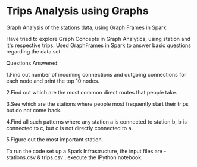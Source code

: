 # Trips Analysis using Graphs
Graph Analysis of the stations data, using Graph Frames in Spark

Have tried to explore Graph Concepts in Graph Analytics, using station and it's respective trips.
Used GraphFrames in Spark to answer basic questions regarding the data set.

Questions Answered:

1.Find out number of incoming connections and outgoing connections for each node and print the top 10 nodes.

2.Find out which are the most common direct routes that people take.

3.See which are the stations where people most frequently start their trips but do not come back.

4.Find all such patterns where any station a is connected to station b, b is connected to c, but c is not directly connected to a.

5.Figure out the most important station.

To run the code set up a Spark Infrastructure, the input files are - stations.csv & trips.csv , execute the IPython notebook.



